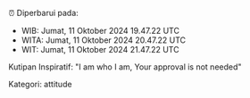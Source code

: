 ⏰ Diperbarui pada:
- WIB: Jumat, 11 Oktober 2024 19.47.22 UTC
- WITA: Jumat, 11 Oktober 2024 20.47.22 UTC
- WIT: Jumat, 11 Oktober 2024 21.47.22 UTC

Kutipan Inspiratif:
"I am who I am, Your approval is not needed"


Kategori: attitude


